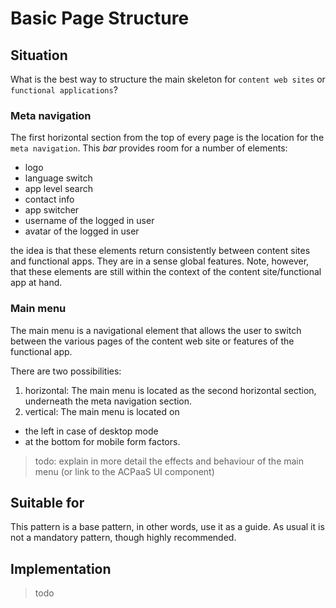 # Basic Page Structure

## Situation
What is the best way to structure the main skeleton for `content web sites` or `functional applications`? 

### Meta navigation
The first horizontal section from the top of every page is the location for the `meta navigation`. This *bar* provides room for a number of elements:

- logo
- language switch
- app level search
- contact info
- app switcher
- username of the logged in user
- avatar of the logged in user

the idea is that these elements return consistently between content sites and functional apps. They are in a sense global features. Note, however, that these elements are still within the context of the content site/functional app at hand.

### Main menu
The main menu is a navigational element that allows the user to switch between the various pages of the content web site or features of the functional app.

There are two possibilities:

1. horizontal: The main menu is located as the second horizontal section, underneath the meta navigation section.
2. vertical: The main menu is located on 
- the left in case of desktop mode
- at the bottom for mobile form factors. 
    
> todo: explain in more detail the effects and behaviour of the main menu (or link to the ACPaaS UI component)


## Suitable for
This pattern is a base pattern, in other words, use it as a guide. As usual it is not a mandatory pattern, though highly recommended.

## Implementation
> todo